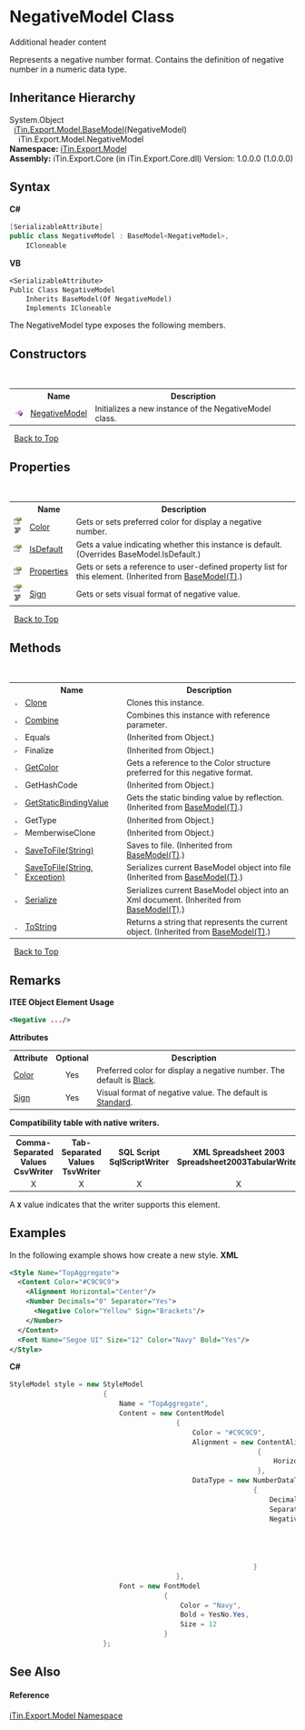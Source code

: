 # NegativeModel Class
Additional header content 

Represents a negative number format. Contains the definition of negative number in a numeric data type.


## Inheritance Hierarchy
System.Object<br />&nbsp;&nbsp;<a href="T_iTin_Export_Model_BaseModel_1">iTin.Export.Model.BaseModel</a>(NegativeModel)<br />&nbsp;&nbsp;&nbsp;&nbsp;iTin.Export.Model.NegativeModel<br />
**Namespace:**&nbsp;<a href="N_iTin_Export_Model">iTin.Export.Model</a><br />**Assembly:**&nbsp;iTin.Export.Core (in iTin.Export.Core.dll) Version: 1.0.0.0 (1.0.0.0)

## Syntax

**C#**<br />
``` C#
[SerializableAttribute]
public class NegativeModel : BaseModel<NegativeModel>, 
	ICloneable
```

**VB**<br />
``` VB
<SerializableAttribute>
Public Class NegativeModel
	Inherits BaseModel(Of NegativeModel)
	Implements ICloneable
```

The NegativeModel type exposes the following members.


## Constructors
&nbsp;<table><tr><th></th><th>Name</th><th>Description</th></tr><tr><td>![Public method](media/pubmethod.gif "Public method")</td><td><a href="M_iTin_Export_Model_NegativeModel__ctor">NegativeModel</a></td><td>
Initializes a new instance of the NegativeModel class.</td></tr></table>&nbsp;
<a href="#negativemodel-class">Back to Top</a>

## Properties
&nbsp;<table><tr><th></th><th>Name</th><th>Description</th></tr><tr><td>![Public property](media/pubproperty.gif "Public property")![Code example](media/CodeExample.png "Code example")</td><td><a href="P_iTin_Export_Model_NegativeModel_Color">Color</a></td><td>
Gets or sets preferred color for display a negative number.</td></tr><tr><td>![Public property](media/pubproperty.gif "Public property")</td><td><a href="P_iTin_Export_Model_NegativeModel_IsDefault">IsDefault</a></td><td>
Gets a value indicating whether this instance is default.
 (Overrides BaseModel.IsDefault.)</td></tr><tr><td>![Public property](media/pubproperty.gif "Public property")</td><td><a href="P_iTin_Export_Model_BaseModel_1_Properties">Properties</a></td><td>
Gets or sets a reference to user-defined property list for this element.
 (Inherited from <a href="T_iTin_Export_Model_BaseModel_1">BaseModel(T)</a>.)</td></tr><tr><td>![Public property](media/pubproperty.gif "Public property")![Code example](media/CodeExample.png "Code example")</td><td><a href="P_iTin_Export_Model_NegativeModel_Sign">Sign</a></td><td>
Gets or sets visual format of negative value.</td></tr></table>&nbsp;
<a href="#negativemodel-class">Back to Top</a>

## Methods
&nbsp;<table><tr><th></th><th>Name</th><th>Description</th></tr><tr><td>![Public method](media/pubmethod.gif "Public method")</td><td><a href="M_iTin_Export_Model_NegativeModel_Clone">Clone</a></td><td>
Clones this instance.</td></tr><tr><td>![Public method](media/pubmethod.gif "Public method")</td><td><a href="M_iTin_Export_Model_NegativeModel_Combine">Combine</a></td><td>
Combines this instance with reference parameter.</td></tr><tr><td>![Public method](media/pubmethod.gif "Public method")</td><td>Equals</td><td> (Inherited from Object.)</td></tr><tr><td>![Protected method](media/protmethod.gif "Protected method")</td><td>Finalize</td><td> (Inherited from Object.)</td></tr><tr><td>![Public method](media/pubmethod.gif "Public method")</td><td><a href="M_iTin_Export_Model_NegativeModel_GetColor">GetColor</a></td><td>
Gets a reference to the Color structure preferred for this negative format.</td></tr><tr><td>![Public method](media/pubmethod.gif "Public method")</td><td>GetHashCode</td><td> (Inherited from Object.)</td></tr><tr><td>![Protected method](media/protmethod.gif "Protected method")</td><td><a href="M_iTin_Export_Model_BaseModel_1_GetStaticBindingValue">GetStaticBindingValue</a></td><td>
Gets the static binding value by reflection.
 (Inherited from <a href="T_iTin_Export_Model_BaseModel_1">BaseModel(T)</a>.)</td></tr><tr><td>![Public method](media/pubmethod.gif "Public method")</td><td>GetType</td><td> (Inherited from Object.)</td></tr><tr><td>![Protected method](media/protmethod.gif "Protected method")</td><td>MemberwiseClone</td><td> (Inherited from Object.)</td></tr><tr><td>![Public method](media/pubmethod.gif "Public method")</td><td><a href="M_iTin_Export_Model_BaseModel_1_SaveToFile">SaveToFile(String)</a></td><td>
Saves to file.
 (Inherited from <a href="T_iTin_Export_Model_BaseModel_1">BaseModel(T)</a>.)</td></tr><tr><td>![Public method](media/pubmethod.gif "Public method")</td><td><a href="M_iTin_Export_Model_BaseModel_1_SaveToFile_1">SaveToFile(String, Exception)</a></td><td>
Serializes current BaseModel object into file
 (Inherited from <a href="T_iTin_Export_Model_BaseModel_1">BaseModel(T)</a>.)</td></tr><tr><td>![Public method](media/pubmethod.gif "Public method")</td><td><a href="M_iTin_Export_Model_BaseModel_1_Serialize">Serialize</a></td><td>
Serializes current BaseModel object into an Xml document.
 (Inherited from <a href="T_iTin_Export_Model_BaseModel_1">BaseModel(T)</a>.)</td></tr><tr><td>![Public method](media/pubmethod.gif "Public method")</td><td><a href="M_iTin_Export_Model_BaseModel_1_ToString">ToString</a></td><td>
Returns a string that represents the current object.
 (Inherited from <a href="T_iTin_Export_Model_BaseModel_1">BaseModel(T)</a>.)</td></tr></table>&nbsp;
<a href="#negativemodel-class">Back to Top</a>

## Remarks


**ITEE Object Element Usage**<br />
``` XML
<Negative .../>
```


<strong>Attributes</strong><table><tr><th>Attribute</th><th>Optional</th><th>Description</th></tr><tr><td><a href="P_iTin_Export_Model_NegativeModel_Color">Color</a></td><td align="center">Yes</td><td>Preferred color for display a negative number. The default is <a href="T_iTin_Export_Model_KnownBasicColor">Black</a>.</td></tr><tr><td><a href="P_iTin_Export_Model_NegativeModel_Sign">Sign</a></td><td align="center">Yes</td><td>Visual format of negative value. The default is <a href="T_iTin_Export_Model_KnownNegativeSign">Standard</a>.</td></tr></table><strong>Compatibility table with native writers.</strong><table><tr><th>Comma-Separated Values<br />CsvWriter</th><th>Tab-Separated Values<br />TsvWriter</th><th>SQL Script<br />SqlScriptWriter</th><th>XML Spreadsheet 2003<br />Spreadsheet2003TabularWriter</th></tr><tr><td align="center">X</td><td align="center">X</td><td align="center">X</td><td align="center">X</td></tr></table> A <strong>`X`</strong> value indicates that the writer supports this element.


## Examples
In the following example shows how create a new style. 
**XML**<br />
``` XML
<Style Name="TopAggregate">
  <Content Color="#C9C9C9">
    <Alignment Horizontal="Center"/>
    <Number Decimals="0" Separator="Yes">
      <Negative Color="Yellow" Sign="Brackets"/>
    </Number>
  </Content>
  <Font Name="Segoe UI" Size="12" Color="Navy" Bold="Yes"/>
</Style>
```

**C#**<br />
``` C#
StyleModel style = new StyleModel
                       {
                           Name = "TopAggregate",
                           Content = new ContentModel
                                         {
                                             Color = "#C9C9C9",
                                             Alignment = new ContentAlignmentModel
                                                             {
                                                                 Horizontal = KnownHorizontalAlignment.Center
                                                             },
                                             DataType = new NumberDataTypeModel
                                                            {
                                                                Decimals = 0,
                                                                Separator = YesNo.Yes,
                                                                Negative = new NegativeModel
                                                                               {
                                                                                   Color = KnownBasicColor.Yellow,
                                                                                   Sign = KnownNegativeSign.Brackets
                                                                               }
                                                            }
                                         }, 
                           Font = new FontModel
                                      {
                                          Color = "Navy",
                                          Bold = YesNo.Yes,
                                          Size = 12
                                      }
                       };
```


## See Also


#### Reference
<a href="N_iTin_Export_Model">iTin.Export.Model Namespace</a><br />